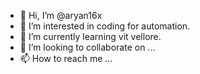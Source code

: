 - 👋 Hi, I’m @aryan16x
- 👀 I’m interested in coding for automation.
- 🌱 I’m currently learning vit vellore.
- 💞️ I’m looking to collaborate on ...
- 📫 How to reach me ...

<!---
aryan16x/aryan16x is a ✨ special ✨ repository because its `README.md` (this file) appears on your GitHub profile.
You can click the Preview link to take a look at your changes.
--->
